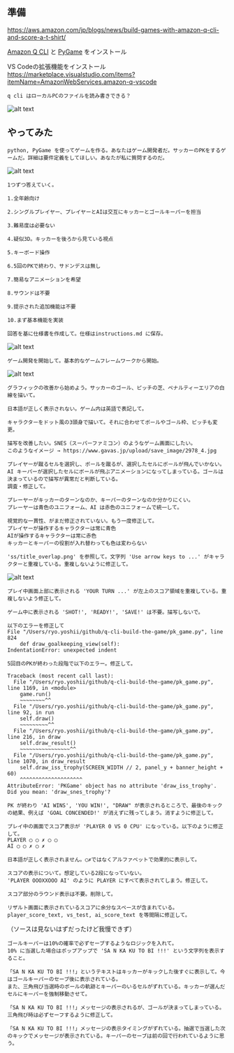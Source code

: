 ## 準備

https://aws.amazon.com/jp/blogs/news/build-games-with-amazon-q-cli-and-score-a-t-shirt/

[Amazon Q CLI](https://docs.aws.amazon.com/amazonq/latest/qdeveloper-ug/command-line-installing.html) と [PyGame](https://www.pygame.org/wiki/GettingStarted) をインストール


VS Codeの拡張機能をインストール
https://marketplace.visualstudio.com/items?itemName=AmazonWebServices.amazon-q-vscode


```
q cli はローカルPCのファイルを読み書きできる？
```

![alt text](image.png)

 ## やってみた

```
python, PyGame を使ってゲームを作る。あなたはゲーム開発者だ。サッカーのPKをするゲームだ。詳細は要件定義をしてほしい。あなたが私に質問するのだ。
```

![alt text](image-1.png)


```
1つずつ答えていく。

1.全年齢向け

2.シングルプレイヤー、プレイヤーとAIは交互にキッカーとゴールキーパーを担当

3.難易度は必要ない

4.疑似3D。キッカーを後ろから見ている視点

5.キーボード操作

6.5回のPKで終わり、サドンデスは無し

7.簡易なアニメーションを希望

8.サウンドは不要

9.提示された追加機能は不要

10.まず基本機能を実装

回答を基に仕様書を作成して。仕様はinstructions.md に保存。
```

![alt text](image-2.png)

```
ゲーム開発を開始して。基本的なゲームフレームワークから開始。
```

![alt text](image-3.png)


```
グラフィックの改善から始めよう。サッカーのゴール、ピッチの芝、ペナルティーエリアの白線を描いて。
```

```
日本語が正しく表示されない。ゲーム内は英語で表記して。
```

```
キャラクターをドット風の3頭身で描いて。それに合わせてボールやゴール枠、ピッチも変更。
```

```
描写を改善したい。SNES（スーパーファミコン）のようなゲーム画面にしたい。
このようなイメージ → https://www.gavas.jp/upload/save_image/2978_4.jpg
```

```
プレイヤーが蹴るセルを選択し、ボールを蹴るが、選択したセルにボールが飛んでいかない。
AI キーパーが選択したセルにボールが飛ぶアニメーションになってしまっている。ゴールは決まっているので描写が異常だと判断している。
調査・修正して。
```

```
プレーヤーがキッカーのターンなのか、キーパーのターンなのか分かりにくい。
プレーヤーは青色のユニフォーム、AI は赤色のユニフォームで統一して。
```

```
視覚的な一貫性、がまだ修正されていない。もう一度修正して。
プレイヤーが操作するキャラクターは常に青色
AIが操作するキャラクターは常に赤色
キッカーとキーパーの役割が入れ替わっても色は変わらない
```

```
'ss/title_overlap.png' を参照して。文字列 'Use arrow keys to ...' がキャラクターと重複している。重複しないように修正して。
```

![alt text](image-4.png)

```
プレイ中画面上部に表示される 'YOUR TURN ...' が左上のスコア領域を重複している。重複しないよう修正して。
```

```
ゲーム中に表示される 'SHOT!', 'READY!', 'SAVE!' は不要。描写しないで。
```

```
以下のエラーを修正して
File "/Users/ryo.yoshii/github/q-cli-build-the-game/pk_game.py", line 824
    def draw_goalkeeping_view(self):
IndentationError: unexpected indent
```

```
5回目のPKが終わった段階で以下のエラー。修正して。

Traceback (most recent call last):
  File "/Users/ryo.yoshii/github/q-cli-build-the-game/pk_game.py", line 1169, in <module>
    game.run()
    ~~~~~~~~^^
  File "/Users/ryo.yoshii/github/q-cli-build-the-game/pk_game.py", line 92, in run
    self.draw()
    ~~~~~~~~~^^
  File "/Users/ryo.yoshii/github/q-cli-build-the-game/pk_game.py", line 216, in draw
    self.draw_result()
    ~~~~~~~~~~~~~~~~^^
  File "/Users/ryo.yoshii/github/q-cli-build-the-game/pk_game.py", line 1070, in draw_result
    self.draw_iss_trophy(SCREEN_WIDTH // 2, panel_y + banner_height + 60)
    ^^^^^^^^^^^^^^^^^^^^
AttributeError: 'PKGame' object has no attribute 'draw_iss_trophy'. Did you mean: 'draw_snes_trophy'?
```

```
PK が終わり 'AI WINS', 'YOU WIN!', "DRAW" が表示されるところで、最後のキックの結果、例えば 'GOAL CONCENDED!' が消えずに残ってしまう。消すように修正して。
```

```
プレイ中の画面でスコア表示が 'PLAYER 0 VS 0 CPU' になっている。以下のように修正して。
PLAYER ◯ ◯ ✗ ◯ ◯
AI ◯ ◯ ✗ ◯ ✗
```

```
日本語が正しく表示されません。◯✗ではなくアルファベットで効果的に表示して。
```

```
スコアの表示について。想定している2段になっていない。
'PLAYER OOOXXOOO AI' のように PLAYER にすべて表示されてしまう。修正して。
```

```
スコア部分のラウンド表示は不要。削除して。
```

```
リザルト画面に表示されているスコアに余分なスペースが含まれている。
player_score_text, vs_test, ai_score_text を等間隔に修正して。
```

（ソースは見ないはずだったけど我慢できず）

```
ゴールキーパーは10%の確率で必ずセーブするようなロジックを入れて。
10% に当選した場合はポップアップで 'SA N KA KU TO BI !!!' という文字列を表示すること。
```

```
「SA N KA KU TO BI !!!」というテキストはキッカーがキックした後すぐに表示して。今はゴールキーパーのセーブ後に表示されている。
また、三角飛び当選時のボールの軌跡とキーパーのいるセルがずれている。キッカーが選んだセルにキーパーを強制移動させて。
```

```
「SA N KA KU TO BI !!!」メッセージの表示されるが、ゴールが決まってしまっている。三角飛び時は必ずセーフするように修正して。
```

```
「SA N KA KU TO BI !!!」メッセージの表示タイミングがずれている。抽選で当選した次のキックでメッセージが表示されている。キーパーのセーブは前の回で行われているように思う。
```

```

```

```

```

```

```
